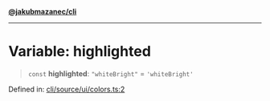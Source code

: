 [**@jakubmazanec/cli**](../../../../README.md)

---

# Variable: highlighted

> `const` **highlighted**: `"whiteBright"` = `'whiteBright'`

Defined in:
[cli/source/ui/colors.ts:2](https://github.com/jakubmazanec/tools/blob/d956cf350ae3e6bad1df754a19dfbabb088c1451/packages/cli/source/ui/colors.ts#L2)
